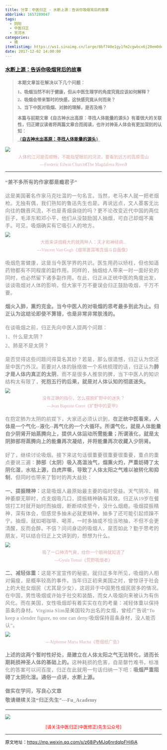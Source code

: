 ```yaml
---
title: 分享：中医归正 - 水断上源：告诉你吸烟背后的故事
abbrlink: 1657289047
tags:
  - 阴阳
  - 中医归正
  - 天河水
categories:
  - 摘
itemlistimg: https://ws1.sinaimg.cn/large/8bf740e1gy1fm2cgwbcx6j20em0de4bv.jpg
date: 2017-12-02 14:00:00
---
```

###  [水断上源：告诉你吸烟背后的故事](https://mp.weixin.qq.com/s/z68iPvMJq6nrdqIpFHj6jA "跳转至原文")

<div class="rich_media_content ">
                    <blockquote><p style="margin-bottom: 10px;margin-top: 20px;"><strong style="font-family: 仿宋;letter-spacing: 0.5px;text-align: justify;color: rgb(62, 62, 62);font-size: 14px;max-width: 100%;box-sizing: border-box !important;word-wrap: break-word !important;"><span style="font-size: 16px;max-width: 100%;color: rgb(136, 136, 136);box-sizing: border-box !important;word-wrap: break-word !important;"><strong style="color: rgb(62, 62, 62);font-size: 14px;max-width: 100%;box-sizing: border-box !important;word-wrap: break-word !important;"><span style="max-width: 100%;color: rgb(136, 136, 136);box-sizing: border-box !important;word-wrap: break-word !important;"><strong style="color: rgb(62, 62, 62);max-width: 100%;box-sizing: border-box !important;word-wrap: break-word !important;"><span style="max-width: 100%;color: rgb(136, 136, 136);box-sizing: border-box !important;word-wrap: break-word !important;">本期文章旨在解决以下几个问题：</span></strong></span></strong></span></strong></p><p style="margin-top: 5px;white-space: normal;text-align: justify;margin-bottom: 5px;line-height: normal;"><strong style="font-family: 仿宋;font-size: 14px;color: rgb(62, 62, 62);max-width: 100%;box-sizing: border-box !important;word-wrap: break-word !important;"><span style="max-width: 100%;color: rgb(136, 136, 136);box-sizing: border-box !important;word-wrap: break-word !important;">1、吸烟当然不利于健康，但从中医生理学的角度究竟应该如何解释？</span></strong></p><p style="margin-top: 5px;white-space: normal;text-align: justify;margin-bottom: 5px;line-height: normal;"><strong style="font-family: 仿宋;font-size: 14px;color: rgb(62, 62, 62);max-width: 100%;box-sizing: border-box !important;word-wrap: break-word !important;"><span style="max-width: 100%;color: rgb(136, 136, 136);box-sizing: border-box !important;word-wrap: break-word !important;">2、吸烟会带来暂时的快感，这快感究竟从何而来？</span></strong></p><p style="margin-top: 5px;white-space: normal;text-align: justify;line-height: normal;margin-bottom: 15px;"><strong style="font-family: 仿宋;font-size: 14px;color: rgb(62, 62, 62);max-width: 100%;box-sizing: border-box !important;word-wrap: break-word !important;"><span style="max-width: 100%;color: rgb(136, 136, 136);box-sizing: border-box !important;word-wrap: break-word !important;">3、当下中医对吸烟、对肺的理解，是否及格？</span></strong></p><p style="margin-top: 5px;white-space: normal;text-align: justify;line-height: 1.5em;margin-bottom: 5px;"><strong style="font-family: 仿宋;font-size: 14px;color: rgb(62, 62, 62);max-width: 100%;box-sizing: border-box !important;word-wrap: break-word !important;"><span style="max-width: 100%;color: rgb(136, 136, 136);box-sizing: border-box !important;word-wrap: break-word !important;">本篇与前期文章《自古神水出高原：寻找人体能量的源头》有着很大的关联性，归正建议读者将两篇文章合而阅读，也许对神圣人体会有更加深刻的认知：</span></strong></p><p style="margin-top: 5px;white-space: normal;text-align: justify;line-height: 1.5em;margin-bottom: 10px;"><span style="text-decoration: underline;font-size: 16px;"><strong style="font-family: 仿宋;font-size: 14px;color: rgb(62, 62, 62);max-width: 100%;box-sizing: border-box !important;word-wrap: break-word !important;"><span style="text-decoration: underline;max-width: 100%;color: rgb(136, 136, 136);box-sizing: border-box !important;word-wrap: break-word !important;">《<a href="https://mp.weixin.qq.com/s?__biz=MzI5NzQzMzY5NQ==&amp;mid=2247483837&amp;idx=1&amp;sn=ee187f53d00e93d4df6fcf2d4cecd2a9&amp;chksm=ecb46e8ddbc3e79b68c067618a189e628651cf85a23b947cdb7e4aa3a1edd3b4f100d4566b97&amp;scene=21#wechat_redirect" target="_blank">自古神水出高原：寻找人体能量的源头</a>》</span></strong></span></p></blockquote><p style="white-space: normal;text-align: justify;line-height: 1.5em;margin-top: 10px;margin-bottom: 5px;"><img style="clear: both; display: block; margin:auto;" src="https://ws1.sinaimg.cn/large/8bf740e1gy1fm2cfmhnksj20k00o41kx.jpg" data-copyright="0" class="" data-ratio="1.2053333333333334" data-w="750" data-backw="556" data-backh="670" style="text-align: center;width: 100%;"  /></p><p style="margin-bottom: 5px;line-height: normal;text-align: center;margin-top: 5px;"><span style="color:#d7aba9;font-family:仿宋;"><span style="font-size: 14px;">人体的江河是否顺畅，不能指望眼前的河流，要看到远方的高原雪山</span></span></p><p style="line-height: normal;text-align: center;margin-top: 5px;margin-bottom: 10px;"><span style="color: rgb(215, 171, 169);font-family: 仿宋;font-size: 14px;text-align: center;">---Frederic Edwin Church</span><span style="color: rgb(215, 171, 169);font-family: 仿宋;font-size: 14px;text-align: center;">《The Magdalena River》</span></p><hr  /><p style="margin-bottom: 5px;line-height: normal;text-align: left;margin-top: 20px;"><strong><span style="color: rgb(136, 136, 136);font-family: 仿宋;font-size: 16px;letter-spacing: 0.5px;text-align: justify;">“差不多所有的作家都是瘾君子”</span></strong><br  /><span style="color: rgb(215, 171, 169);font-family: 仿宋;font-size: 14px;text-align: center;"></span></p><p style="margin-top: 20px;white-space: normal;margin-bottom: 10px;"><span style="font-family: 宋体;font-size: 13px;"><span style="color: rgb(136, 136, 136);font-family: 仿宋;font-size: 16px;letter-spacing: 0.5px;text-align: justify;">这是美国著名作家马克吐温的一句名言。</span></span><span style="color: rgb(136, 136, 136);font-family: 仿宋;font-size: 16px;letter-spacing: 0.5px;text-align: justify;">当然，老马本人就一把老烟枪。无独有偶，我们熟知的鲁迅先生也是。再说远点，文人墨客无比向往的魏晋风流，不也是青烟袅绕的吗？更不论改变近代中国的两位巨子，毛泽东和邓小平，他们从没鼓励国人抽烟，可自己却烟不离手。可见，吸烟确实有它吸引人的地方。</span></p><p style="white-space: normal;margin-top: 10px;margin-bottom: 5px;"><img style="clear: both; display: block; margin:auto;" src="https://ws1.sinaimg.cn/large/8bf740e1gy1fm2cgwbcx6j20em0de4bv.jpg" data-copyright="0" class="" data-ratio="0.9163498098859315" data-w="526"  /></p><p style="margin-top: 5px;margin-bottom: 5px;white-space: normal;text-align: center;line-height: normal;"><span style="color: rgb(215, 171, 169);font-family: 仿宋;"><span style="font-size: 14px;">大致来讲烟瘾大的就两种人：天才和神经病...</span></span></p><p style="margin-top: 5px;margin-bottom: 10px;white-space: normal;line-height: normal;text-align: center;"><span style="color: rgb(215, 171, 169);font-family: 仿宋;font-size: 14px;">---Vincent Van Gogh</span><span style="color: rgb(215, 171, 169);font-family: 仿宋;font-size: 14px;">《绷带裹耳嘴含烟斗自画像》</span></p><p style="margin-top: 20px;margin-bottom: 20px;white-space: normal;"><span style="color: rgb(136, 136, 136);font-family: 仿宋;font-size: 16px;letter-spacing: 0.5px;text-align: justify;"></span><span style="color: rgb(136, 136, 136);font-family: 仿宋;font-size: 16px;letter-spacing: 0.5px;text-align: justify;">吸烟危害健康，这是当今医学界的共识。</span><span style="color: rgb(136, 136, 136);font-family: 仿宋;font-size: 16px;letter-spacing: 0.5px;text-align: justify;">医生用药以矫枉，但也知道药物都有不同程度的副作用。同样的，抽烟给人带来一时一面好处的同时，也必然留下诸多副作用。在此，归正从正统中医的角度出发，谈谈吸烟对人体的影响，但大家千万不要误会归正鼓励吸烟，千万不要。</span></p><p style="margin-bottom: 20px;margin-top: 5px;"><strong><span style="font-family:宋体;font-size:13px;"><span style="color: rgb(136, 136, 136);font-family: 仿宋;font-size: 16px;letter-spacing: 0.5px;text-align: justify;">烟火入肺，熏灼克金。当今中医人的对吸烟的思考最多到此为止。归正认为这结论即使不算错，也是非常非常肤浅的。</span></span></strong></p><p style="margin-top: 5px;margin-bottom: 5px;line-height: normal;"><span style="font-family:宋体;font-size:13px;"><span style="color: rgb(136, 136, 136);font-family: 仿宋;font-size: 16px;letter-spacing: 0.5px;text-align: justify;">在谈吸烟之前，归正先向中医人提两个问题：</span></span></p><p style="margin-top: 5px;margin-bottom: 5px;line-height: normal;"><span style="font-family:宋体;font-size:13px;"><span style="color: rgb(136, 136, 136);font-family: 仿宋;font-size: 16px;letter-spacing: 0.5px;text-align: justify;">1、什么是太阴？</span></span></p><p style="margin-top: 5px;margin-bottom: 5px;line-height: normal;"><span style="font-family:宋体;font-size:13px;"><span style="color: rgb(136, 136, 136);font-family: 仿宋;font-size: 16px;letter-spacing: 0.5px;text-align: justify;">2、肺是不是太阴？</span></span></p><p style="margin-top: 20px;margin-bottom: 10px;"><span style="font-family:宋体;font-size:13px;"><span style="color: rgb(136, 136, 136);font-family: 仿宋;font-size: 16px;letter-spacing: 0.5px;text-align: justify;">是否觉得这些问题问得莫名其妙？若是，那么很遗憾，归正认为您还是中医门外汉。若要对人体的脉络做一个系统梳理的话，归正认为<strong>肺才是人体内真正的太阴</strong>，而不是很多人推崇的脾，当下中医人的知识结构太有限了，<strong>死抱五行的后果，就是对人体认知的彻底迷失。</strong></span></span></p><p style="margin-top: 10px;margin-bottom: 5px;"><img style="clear: both; display: block; margin:auto;" src="https://ws1.sinaimg.cn/large/8bf740e1gy1fm2chhghdpj20k00cf4cr.jpg" data-copyright="0" class="" data-ratio="0.6211111111111111" data-w="900"  /></p><p style="margin-bottom: 5px;margin-top: 5px;text-align: center;line-height: normal;"><span style="font-size: 14px;color: rgb(215, 171, 169);font-family: 仿宋;text-align: center;">没有正确的指引，怎么摆脱旷野中的迷失？</span></p><p style="margin-top: 5px;white-space: normal;line-height: normal;text-align: center;margin-bottom: 20px;"><span style="color: rgb(215, 171, 169);font-family: 仿宋;font-size: 14px;">---Jean Baptiste Corot</span><span style="color: rgb(215, 171, 169);font-family: 仿宋;font-size: 14px;">《旷野中的夏甲》</span></p><p style="margin-bottom: 20px;margin-top: 20px;"><span style="font-family:宋体;font-size:13px;"><span style="color: rgb(136, 136, 136);font-family: 仿宋;font-size: 16px;letter-spacing: 0.5px;text-align: justify;"><span style="color: rgb(136, 136, 136);font-family: 仿宋;font-size: 16px;letter-spacing: 0.5px;text-align: justify;">在抱定肺为太阴的前提下，大家还必须认识到，</span><strong style="color: rgb(136, 136, 136);font-family: 仿宋;font-size: 16px;letter-spacing: 0.5px;text-align: justify;white-space: normal;">在正统中医看来，人体是一个气化--液化--再气化的一个大循环。所谓气化，就是人体能量自少阴肾开始蒸腾向上，提供人体运动所需能量；所谓液化，就是太阴肺部将蒸腾向上的能量再次凝结，并将能量再次收藏入少阴肾。</strong></span></span></p><p style="margin-bottom: 20px;margin-top: 20px;"><span style="font-family:宋体;font-size:13px;"><span style="color: rgb(136, 136, 136);font-family: 仿宋;font-size: 16px;letter-spacing: 0.5px;text-align: justify;">好了，继续讨论吸烟。</span></span><span style="color: rgb(136, 136, 136);font-family: 仿宋;font-size: 16px;letter-spacing: 0.5px;text-align: justify;">接下来这句话很重要很重要很重要，重点的重点要说三遍：</span><strong style="color: rgb(136, 136, 136);font-family: 仿宋;font-size: 16px;letter-spacing: 0.5px;text-align: justify;">肺部（太阴）吸入高温浊气，烟熏火灼，严重妨碍了太阴化湿，水枯上源，白虎声嘶，导致了人体太阳之气难以被转化和抑制</strong><span style="color: rgb(136, 136, 136);font-family: 仿宋;font-size: 16px;letter-spacing: 0.5px;text-align: justify;">，但同时也带来了暂时的两大益处：</span></p><p style="margin-top: 20px;margin-bottom: 10px;"><strong><span style="font-family:宋体;font-size:13px;"><span style="color: rgb(136, 136, 136);font-family: 仿宋;font-size: 16px;letter-spacing: 0.5px;text-align: justify;">一、提振精神：</span></span></strong><span style="font-family:宋体;font-size:13px;"><span style="color: rgb(136, 136, 136);font-family: 仿宋;font-size: 16px;letter-spacing: 0.5px;text-align: justify;">这是吸烟人最原始最主要的临时受益。天气阴冷、精神萎靡无聊时，点支烟吸几口，提振精神确有其效。归正从19岁在餐馆打工时就开始时而抽烟，断断续续至今，没什么烟瘾。吸烟提振精神，深有体会，但感觉多抽未必就更精神，抽多了还可能引起烦躁不宁。抽烟，就如喝咖啡、喝茶，一时多抽或不恰当地抽，不但不会更清醒，反而会醉。不信？问问身边的吸烟人，是否如此？勤于思考的朋友，可以结合归正上文讲到的，想想为什么。</span></span></p><p style="margin-top: 10px;margin-bottom: 5px;"><img style="clear: both; display: block; margin:auto;" src="https://ws1.sinaimg.cn/large/8bf740e1gy1fm2ci5awvyj20k00py1kx.jpg" data-copyright="0" class="" data-ratio="1.2973333333333332" data-w="750"  /></p><p style="margin-bottom: 5px;white-space: normal;text-align: center;margin-top: 5px;line-height: normal;"><span style="color: rgb(215, 171, 169);font-family: 仿宋;"><span style="font-size: 14px;">吸了一口神清气爽，给你一个眼神就知道了</span></span></p><p style="margin-top: 5px;margin-bottom: 10px;white-space: normal;line-height: normal;text-align: center;"><span style="color: rgb(215, 171, 169);font-family: 仿宋;font-size: 14px;">---Gyula Tornai</span><span style="color: rgb(215, 171, 169);font-family: 仿宋;font-size: 14px;">《荒野吸烟者》</span></p><p style="margin-top: 20px;margin-bottom: 10px;"><strong><span style="font-family:宋体;font-size:13px;"><span style="color: rgb(136, 136, 136);font-family: 仿宋;font-size: 16px;letter-spacing: 0.5px;text-align: justify;">二、减轻体重：</span></span></strong><span style="font-family: 宋体;font-size: 13px;"><span style="color: rgb(136, 136, 136);font-family: 仿宋;font-size: 16px;letter-spacing: 0.5px;text-align: justify;">这是不宜宣传的秘密。就归正多年所见，吸烟的人相对偏瘦，是概率较高的事件。当年归正初来美国之时，曾惊讶于社会上的大批女烟民（尤其是少女），这迥异于中国男性烟民居多的情况。在中国，男性吸烟或许始于社交和装酷，而女人吸烟向来被认为有伤风化。而在美国，女性吸烟却有着实实在在的考量：减轻体重以保持苗条的身材。Virginia Slim是美国较为出名的女烟，曾经广告说“To keep a slender figure,&nbsp;no one can deny/吸烟保持苗条身材，没人能否认”。</span></span></p><p style="margin-top: 10px;margin-bottom: 5px;"><img style="clear: both; display: block; margin:auto;" src="https://ws1.sinaimg.cn/large/8bf740e1gy1fm2cimj52fj20k00rsnpd.jpg" data-copyright="0" class="" data-ratio="1.3893333333333333" data-w="750"  /></p><p style="margin-top: 5px;margin-bottom: 10px;white-space: normal;line-height: normal;text-align: center;"><span style="color: rgb(215, 171, 169);font-family: 仿宋;font-size: 14px;">---Alphonse Maria Mucha</span><span style="color: rgb(215, 171, 169);font-family: 仿宋;font-size: 14px;">《卷烟纸广告》</span></p><p style="margin-bottom: 20px;margin-top: 20px;"><strong><span style="font-family: 宋体;font-size: 13px;"><span style="color: rgb(136, 136, 136);font-family: 仿宋;font-size: 16px;letter-spacing: 0.5px;text-align: justify;">上述的这两个暂时性好处，是建立在人体太阳之气无法转化，进而长期耗损神圣人体的基础上的。</span></span></strong><span style="font-family: 宋体;font-size: 13px;"><span style="color: rgb(136, 136, 136);font-family: 仿宋;font-size: 16px;letter-spacing: 0.5px;text-align: justify;">这种耗损的危害，自是罄竹难书，标准化的答案可以问百度，归正在此就用一句话归纳一下吧：</span></span><strong><span style="color: rgb(136, 136, 136);font-family: 仿宋;font-size: 16px;letter-spacing: 0.5px;text-align: justify;">吸烟严重阻碍了太阴化湿。通俗一点讲，水断上源。</span></strong><br  /></p><p style="margin-top: 20px;margin-bottom: 5px;line-height: normal;"><strong><span style="color: rgb(136, 136, 136);font-family: 仿宋;font-size: 16px;letter-spacing: 0.5px;text-align: justify;">做实在学问，写良心文章</span></strong></p><p style="margin-bottom: 20px;margin-top: 5px;line-height: normal;"><strong><span style="color: rgb(136, 136, 136);font-family: 仿宋;font-size: 16px;letter-spacing: 0.5px;text-align: justify;">敬请继续关注“归正先生”---Fu_Academy</span></strong></p><hr style="white-space: normal;"  />
					<img style="clear: both; display: block; margin:auto;" src="https://ws1.sinaimg.cn/mw690/8bf740e1gy1fgqt1hfuomj20hs0bzmyp.jpg" /><p style="text-align: center; color: red">[请关注中医归正(中医修正)先生公众号]</p><hr />
                </div>



原文地址：https://mp.weixin.qq.com/s/z68iPvMJq6nrdqIpFHj6jA
